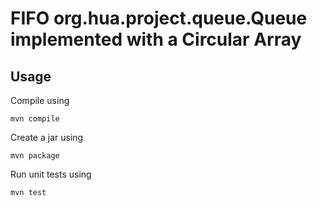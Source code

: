 # FIFO org.hua.project.queue.Queue implemented with a Circular Array



## Usage

Compile using

```
mvn compile
```

Create a jar using

```
mvn package
```

Run unit tests using

```
mvn test
```
